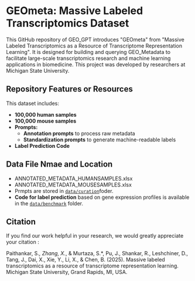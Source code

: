 # **GEOmeta: Massive Labeled Transcriptomics Dataset**

This GitHub repository of GEO_GPT introduces "GEOmeta" from "Massive Labeled Transcriptomics as a Resource of Transcriptome Representation Learning". 
It is designed for building and querying GEO_Metadata to facilitate large-scale transcriptomics research and machine learning applications in biomedicine.
This project was developed by researchers at Michigan State University.




## **Repository Features or Resources**
This dataset includes:

- **100,000 human samples**
- **100,000 mouse samples**
- **Prompts:**
  - **Annotation prompts** to process raw metadata
  - **Standardization prompts** to generate machine-readable labels
- **Label Prediction Code**

## **Data File Nmae and Location**
- ANNOTATED_METADATA_HUMANSAMPLES.xlsx
- ANNOTATED_METADATA_MOUSESAMPLES.xlsx
- Prmpts are stored in [`data/curation`](data/code/curation)foder.
-  **Code for label prediction** based on gene expression profiles is available in the [`data/benchmark`](data/code/benchmark) folder.



## **Citation**
If you find our work helpful in your research, we would greatly appreciate your citation :

Paithankar, S.*, Zhang, X.*, & Murtaza, S.*, Pu, J., Shankar, R., Leshchiner, D., Tang, J., Dai, X., Xie, Y., Li, X., & Chen, B. (2025). Massive labeled transcriptomics as a resource of transcriptome representation learning. Michigan State University, Grand Rapids, MI, USA.




